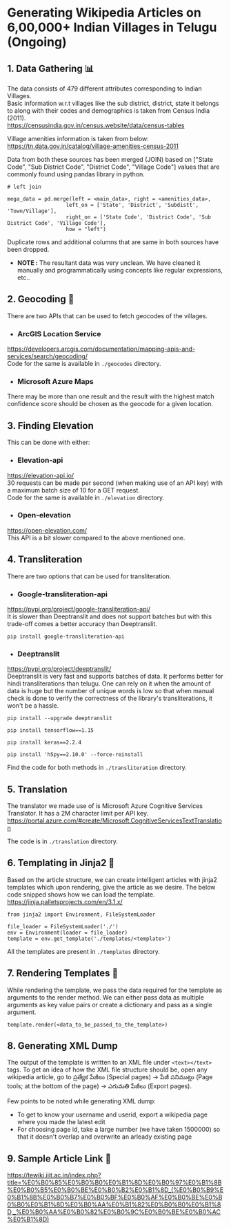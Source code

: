 # Generating Wikipedia Articles on 6,00,000+ Indian Villages in Telugu (Ongoing)

## 1. Data Gathering 📊
The data consists of 479 different attributes corresponding to
Indian Villages.  
Basic information w.r.t villages like the sub district, district, state it belongs to along with their codes and demographics is taken from Census India (2011).  
https://censusindia.gov.in/census.website/data/census-tables  

Village amenities information is taken from below:  
https://tn.data.gov.in/catalog/village-amenities-census-2011  

Data from both these sources has been merged (JOIN) based on ["State Code", "Sub District Code", "District Code", "Village Code"] values that are commonly found using pandas library in python.

```
# left join

mega_data = pd.merge(left = <main_data>, right = <amenities_data>, 
                   left_on = ['State', 'District', 'Subdistt', 'Town/Village'],
                   right_on = ['State Code', 'District Code', 'Sub District Code', 'Village Code'],
                   how = "left")
```
Duplicate rows and additional columns that are same in both sources have been dropped.  

* **NOTE :** The resultant data was very unclean. We have cleaned it manually and programmatically using concepts like regular expressions, etc..   

## 2. Geocoding 📍
There are two APIs that can be used to fetch geocodes of the villages.  
* ### ArcGIS Location Service  
https://developers.arcgis.com/documentation/mapping-apis-and-services/search/geocoding/  
Code for the same is available in ```./geocodes``` directory.

* ### Microsoft Azure Maps  
There may be more than one result and the result with the highest match confidence score should be chosen as the geocode for a given location.

## 3. Finding Elevation 
This can be done with either:  
* ### Elevation-api  
https://elevation-api.io/  
30 requests can be made per second (when making use of an API key) with a maximum batch size of 10 for a GET request.  
Code for the same is available in ```./elevation``` directory.

* ### Open-elevation 
https://open-elevation.com/  
This API is a bit slower compared to the above mentioned one.  

## 4. Transliteration 
There are two options that can be used for transliteration.
* ### Google-transliteration-api  
https://pypi.org/project/google-transliteration-api/  
It is slower than Deeptranslit and does not support batches but with this trade-off comes a better accuracy than Deeptranslit.  
```
pip install google-transliteration-api
```

* ### Deeptranslit  
https://pypi.org/project/deeptranslit/  
Deeptranslit is very fast and supports batches of data. It performs better for hindi transliterations than telugu. One can rely on it when the amount of data is huge but the number of unique words is low so that when manual check is done to verify the correctness of the library's transliterations, it won't be a hassle.  
```
pip install --upgrade deeptranslit

pip install tensorflow==1.15

pip install keras==2.2.4

pip install 'h5py==2.10.0' --force-reinstall
```
Find the code for both methods in ```./transliteration``` directory.

## 5. Translation
The translator we made use of is Microsoft Azure Cognitive Services Translator. It has a 2M character limit per API key.
https://portal.azure.com/#create/Microsoft.CognitiveServicesTextTranslation  

The code is in ```./translation``` directory.

## 6. Templating in Jinja2 🏯
Based on the article structure, we can create intelligent articles with jinja2 templates which upon rendering, give the article as we desire. The below code snipped shows how we can load the template.  
https://jinja.palletsprojects.com/en/3.1.x/

```
from jinja2 import Environment, FileSystemLoader

file_loader = FileSystemLoader('./')
env = Environment(loader = file_loader)
template = env.get_template('./templates/<template>')
```
All the templates are present in ```./templates``` directory.

## 7. Rendering Templates 🚀
While rendering the template, we pass the data required for the template as arguments to the render method. We can either pass data as multiple arguments as key value pairs or create a dictionary and pass as a single argument.

```
template.render(<data_to_be_passed_to_the_template>)
```

## 8. Generating XML Dump 
The output of the template is written to an XML file under ```<text></text>``` tags. To get an idea of how the XML file structure should be, open any wikipedia article, go to
ప్రత్యేక పేజీలు (Special pages) -> పేజీ పనిముట్లు (Page tools; at the bottom of the page) -> ఎగుమతి పేజీలు (Export pages).  

Few points to be noted while generating XML dump:  
* To get to know your username and userid, export a wikipedia page where you made the latest edit
* For choosing page id, take a large number (we have taken 1500000) so that it doesn't overlap and overwrite an arleady existing page

## 9. Sample Article Link 📄
https://tewiki.iiit.ac.in/index.php?title=%E0%B0%85%E0%B0%B0%E0%B1%8D%E0%B0%97%E0%B1%8B%E0%B0%B5%E0%B0%BE%E0%B0%B2%E0%B1%8D_(%E0%B0%B9%E0%B1%8B%E0%B0%B7%E0%B0%BF%E0%B0%AF%E0%B0%BE%E0%B0%B0%E0%B1%8D%E0%B0%AA%E0%B1%82%E0%B0%B0%E0%B1%8D,_%E0%B0%AA%E0%B0%82%E0%B0%9C%E0%B0%BE%E0%B0%AC%E0%B1%8D)

